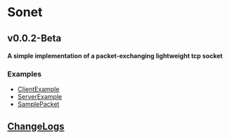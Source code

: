 # Sonet
## v0.0.2-Beta
#### A simple implementation of a packet-exchanging lightweight tcp socket

### Examples
- [ClientExample](https://github.com/dolphin2410/sonet/tree/main/core/src/main/java/io/github/teamcheeze/sonet/sample/ClientApplication.java)
- [ServerExample](https://github.com/dolphin2410/sonet/tree/main/core/src/main/java/io/github/teamcheeze/sonet/sample/ServerApplication.java)
- [SamplePacket](https://github.com/dolphin2410/sonet/tree/main/core/src/main/java/io/github/teamcheeze/sonet/sample/SamplePacket.java)

## [ChangeLogs](./CHANGELOGS.md)
